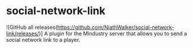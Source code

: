 # social-network-link
![GitHub all releases(https://github.com/NiathWalker/social-network-link/releases/)]
A plugin for the Mindustry server that allows you to send a social network link to a player.
